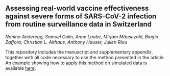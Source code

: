
## Assessing real-world vaccine effectiveness against severe forms of SARS-CoV-2 infection from routine surveillance data in Switzerland

*Nanina Anderegg, Samuel Colin, Anne Laube, Mirjam Mäusezahl, Biagio Zaffora, Christian L. Althaus, Anthony Hauser, Julien Riou*

This repository includes the manuscript and supplementary appendix, together with all code necessary to use the method presented in the article. 
An example showing how to apply this method on simulated data is available [here](https://htmlpreview.github.io/?https://github.com/jriou/vaccine_effectiveness/blob/main/example_with_simulated_data.html).
